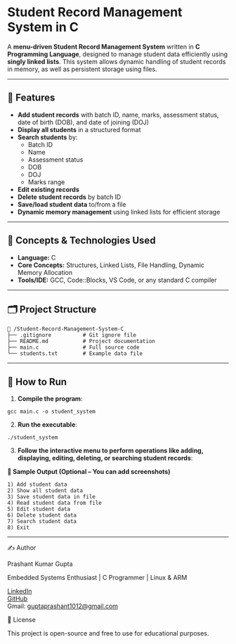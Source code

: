 # Student Record Management System in C

A **menu-driven Student Record Management System** written in **C Programming Language**, designed to manage student data efficiently using **singly linked lists**. This system allows dynamic handling of student records in memory, as well as persistent storage using files.

---

## 📌 Features

- **Add student records** with batch ID, name, marks, assessment status, date of birth (DOB), and date of joining (DOJ)
- **Display all students** in a structured format
- **Search students** by:
  - Batch ID
  - Name
  - Assessment status
  - DOB
  - DOJ
  - Marks range
- **Edit existing records**
- **Delete student records** by batch ID
- **Save/load student data** to/from a file
- **Dynamic memory management** using linked lists for efficient storage

---

## 🧠 Concepts & Technologies Used

- **Language:** C  
- **Core Concepts:** Structures, Linked Lists, File Handling, Dynamic Memory Allocation  
- **Tools/IDE:** GCC, Code::Blocks, VS Code, or any standard C compiler

---

## 🗂️ Project Structure

```
📁 /Student-Record-Management-System-C
├── .gitignore          # Git ignore file
├── README.md           # Project documentation
├── main.c              # Full source code
└── students.txt        # Example data file

```
---

## 🚀 How to Run

1. **Compile the program**:

```
gcc main.c -o student_system
```
2. **Run the executable**:
```
./student_system
```
3. **Follow the interactive menu to perform operations like adding, displaying, editing, deleting, or searching student records**:

**📸 Sample Output (Optional – You can add screenshots)**
```
1) Add student data
2) Show all student data
3) Save student data in file
4) Read student data from file
5) Edit student data
6) Delete student data
7) Search student data
8) Exit
```

---

✍️ Author

Prashant Kumar Gupta

Embedded Systems Enthusiast | C Programmer | Linux & ARM

[LinkedIn](https://www.linkedin.com/in/prashant-embedded)  
[GitHub](https://github.com/PrashantKumarGupta1)  
Gmail: guptaprashant1012@gmail.com

📝 License

This project is open-source and free to use for educational purposes.
